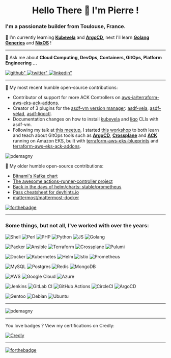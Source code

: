 <h1 align="center">Hello There 👋 I'm Pierre !</h1>
<h3>I'm a passionate builder from Toulouse, France.</h3>

🌱 I’m currently learning **[Kubevela](https://kubevela.io/)** and **[ArgoCD](https://argo-cd.readthedocs.io/en/stable/)**, next I'll learn **[Golang Generics](https://go.dev/)** and **[NixOS](https://nixos.org/)** !

---

💬 Ask me about **Cloud Computing, DevOps, Containers, GitOps, Platform Engineering ...**

<a href="https://github.com/pdemagny" target="_blank">
<img src=https://img.shields.io/badge/github-%2324292e.svg?&style=for-the-badge&logo=github&logoColor=white alt=github" />
</a>
<a href="https://twitter.com/pierredemagny" target="_blank">
<img src=https://img.shields.io/badge/twitter-%2300acee.svg?&style=for-the-badge&logo=twitter&logoColor=white alt=twitter" />
</a>
<a href="https://linkedin.com/in/pdemagny" target="_blank">
<img src=https://img.shields.io/badge/linkedin-%231E77B5.svg?&style=for-the-badge&logo=linkedin&logoColor=white alt=linkedin" />
</a>

---

🔭 My most recent humble open-source contributions:

- Contributor of support for more ACK Controllers on [aws-ia/terraform-aws-eks-ack-addons](https://github.com/aws-ia/terraform-aws-eks-ack-addons).
- Creator of 3 plugins for the [asdf-vm version manager](https://asdf-vm.com/): [asdf-vela](https://github.com/pdemagny/asdf-vela), [asdf-velad](https://github.com/pdemagny/asdf-velad), [asdf-liqoctl](https://github.com/pdemagny/asdf-liqoctl).
- Documentation changes on how to install [kubevela](https://github.com/kubevela/kubevela.io) and [liqo](https://github.com/liqotech/liqo) CLIs with asdf-vm.
- Following my talk at [this meetup](https://www.meetup.com/fr-FR/latoulboxducloudnatif/events/289395782/), I started [this workshop](https://github.com/pdemagny/crossplane-ack-meetup) to both learn and teach about GitOps tools such as **[ArgoCD](https://argo-cd.readthedocs.io/en/stable/)**, **[Crossplane](https://www.crossplane.io/)** and **[ACK](https://aws-controllers-k8s.github.io/community/)** running on Amazon EKS, built with [terraform-aws-eks-blueprints](https://github.com/aws-ia/terraform-aws-eks-blueprints) and [terraform-aws-eks-ack-addons](https://github.com/aws-ia/terraform-aws-eks-ack-addons).

<img src="https://github-readme-stats.vercel.app/api?username=pdemagny&count_private=true&theme=dracula&show_icons=true&locale=en" alt="pdemagny" />

🔭 My older humble open-source contributions:

- [Bitnami's Kafka chart](https://github.com/bitnami/charts/pull/6585)
- [The awesome actions-runner-controller project](https://github.com/actions-runner-controller/actions-runner-controller/pull/600)
- [Back in the days of helm/charts: stable/prometheus](https://github.com/helm/charts/pull/10055)
- [Pass cheatsheet for devhints.io](https://github.com/rstacruz/cheatsheets/pull/435)
- [mattermost/mattermost-docker](https://github.com/mattermost/mattermost-docker/pull/176)

[![forthebadge](https://forthebadge.com/images/badges/check-it-out.svg)](https://forthebadge.com)

---

<h3 align="left">Some things, but not all, I've worked with over the years:</h3>

![Shell](https://img.shields.io/badge/Bash-%23121011.svg?style=for-the-badge&logo=gnu-bash)
![Perl](https://img.shields.io/badge/perl-003E60?style=for-the-badge&logo=perl)
![PHP](https://img.shields.io/badge/php-2B2B2B?style=for-the-badge&logo=php)
![Python](https://img.shields.io/badge/python-214666?style=for-the-badge&logo=python&logoColor=ffdd54)
![JS](https://img.shields.io/badge/JS-%23121011.svg?style=for-the-badge&logo=javascript)
![Golang](https://img.shields.io/badge/golang-007D9C?style=for-the-badge&logo=go)

![Packer](https://img.shields.io/badge/packer-%23E7EEF0.svg?style=for-the-badge&logo=packer&logoColor=%2302A8EF)
![Ansible](https://img.shields.io/badge/ansible-%231A1918.svg?style=for-the-badge&logo=ansible&logoColor=white)
![Terraform](https://img.shields.io/badge/terraform-%235835CC.svg?style=for-the-badge&logo=terraform&logoColor=white)
![Crossplane](https://img.shields.io/badge/crossplane-183D54?style=for-the-badge&logo=crossplane)
![Pulumi](https://img.shields.io/badge/pulumi-805AC3?style=for-the-badge&logo=pulumi)

![Docker](https://img.shields.io/badge/docker-%230db7ed.svg?style=for-the-badge&logo=docker&logoColor=white)
![Kubernetes](https://img.shields.io/badge/kubernetes-%23326ce5.svg?style=for-the-badge&logo=kubernetes&logoColor=white)
![Helm](https://img.shields.io/badge/helm-0F1689?style=for-the-badge&logo=helm)
![Istio](https://img.shields.io/badge/istio-516BAA?style=for-the-badge&logo=istio&logoColor=white)
![Prometheus](https://img.shields.io/badge/Prometheus-E6522C?style=for-the-badge&logo=Prometheus&logoColor=white)

![MySQL](https://img.shields.io/badge/mysql-2B5D80?style=for-the-badge&logo=mysql&logoColor=white)
![Postgres](https://img.shields.io/badge/postgres-%23316192.svg?style=for-the-badge&logo=postgresql&logoColor=white)
![Redis](https://img.shields.io/badge/redis-161F31?style=for-the-badge&logo=redis&logoColor=white)
![MongoDB](https://img.shields.io/badge/mongodb-023430?style=for-the-badge&logo=mongodb&logoColor=white)

![AWS](https://img.shields.io/badge/AWS-EC7211?style=for-the-badge&logo=amazon-aws&logoColor=white)
![Google Cloud](https://img.shields.io/badge/Google_Cloud-1A73E8?style=for-the-badge&logo=google-cloud&logoColor=white)
![Azure](https://img.shields.io/badge/Azure-0078D4?style=for-the-badge&logo=microsoft-azure&logoColor=white)

![Jenkins](https://img.shields.io/badge/jenkins-FFFFFF?style=for-the-badge&logo=jenkins)
![GitLab CI](https://img.shields.io/badge/gitlab%20ci-2F2A6B?style=for-the-badge&logo=gitlab)
![GitHub Actions](https://img.shields.io/badge/github%20actions-0D1116?style=for-the-badge&logo=githubactions&logoColor=white)
![CircleCI](https://img.shields.io/badge/circle_ci-003740?style=for-the-badge&logo=circleci)
![ArgoCD](https://img.shields.io/badge/argo_cd-009485?style=for-the-badge&logo=argo)

![Gentoo](https://img.shields.io/badge/Gentoo-%230D597F.svg?style=for-the-badge&logo=gentoo&logoColor=white)
![Debian](https://img.shields.io/badge/Debian-D70A53?style=for-the-badge&logo=debian&logoColor=white)
![Ubuntu](https://img.shields.io/badge/Ubuntu-E95420?style=for-the-badge&logo=ubuntu&logoColor=white)

---

<img src="https://github-readme-stats.vercel.app/api/top-langs?username=pdemagny&show_icons=true&locale=en&layout=compact&theme=dracula" alt="pdemagny" />

---

You love badges ? View my certifications on Credly:

[![Credly](https://img.shields.io/badge/credly-009485?style=for-the-badge&logo=credly)](https://www.credly.com/users/pdemagny/badges)

---

[![forthebadge](https://forthebadge.com/images/badges/built-with-love.svg)](https://forthebadge.com)